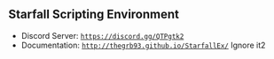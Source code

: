Starfall Scripting Environment
----------

- Discord Server: [`https://discord.gg/QTPgtk2`](https://discord.gg/QTPgtk2)
- Documentation: [`http://thegrb93.github.io/StarfallEx/`](http://thegrb93.github.io/StarfallEx/)
Ignore it2
